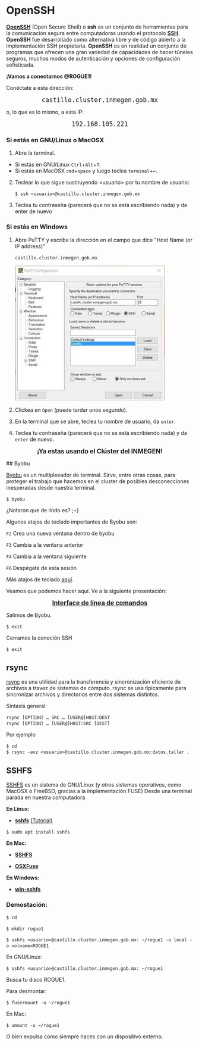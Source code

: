 # OpenSSH


[**OpenSSH**](https://www.openssh.com/) (Open Secure Shell) o **ssh** es un conjunto de herramientas para la comunicación segura entre computadoras usando el protocolo [**SSH**](https://www.ssh.com/ssh/protocol/). **OpenSSH** fue desarrollado como alternativa libre y de código abierto a la implementación SSH propietaria.
**OpenSSH** es en realidad un conjunto de programas que ofrecen una gran variedad de capacidades de hacer túneles seguros, muchos modos de autenticación y opciones de configuración sofisticada.

__¡Vamos a conectarnos @ROGUE1!__

Conéctate a esta dirección:

<p align="center"> 
<big><tt>castillo.cluster.inmegen.gob.mx</tt></big>
</p>


o, lo que es lo mismo, a esta IP:

<p align="center"> 
<big><tt>192.168.105.221</tt></big>
</p>



### Si estás en GNU/Linux o MacOSX

 
1. Abre la terminal. 
  - Si estás en GNU/Linux `Ctrl`+`Alt`+`T`. 
  - Si estás en MacOSX `cmd`+`space` y luego teclea `terminal`+`↩︎`.

2. Teclear lo que sigue sustituyendo \<usuario> por tu nombre de usuario:
	
	```
	$ ssh <usuario>@castillo.cluster.inmegen.gob.mx
	```

3. Teclea tu contraseña (parecerá que no se está escribiendo nada) y da enter de nuevo

### Si estás en Windows

1. Abre PuTTY y escribe la dirección en el campo que dice "Host Name (or IP address)"

	```
	castillo.cluster.inmegen.gob.mx
	```
	
	![PuTTY](../imagenes/putty.jpg)

2. Clickea en `Open` (puede tardar unos segundo).

3. En la terminal que se abre, teclea tu nombre de usuario, da `enter`. 

4. Teclea tu contraseña (parecerá que no se está escribiendo nada) y da `enter` de nuevo.


<p align="center">
<big><b>¡Ya estas usando el Clúster del INMEGEN!</b></big>
</p>




## Byobu

[Byobu](http://byobu.co/) es un multiplexador de terminal. Sirve, entre otras cosas, para proteger el trabajo que hacemos en el cluster de posibles desconecciones inesperadas desde nuestra terminal. 
 

```
$ byobu
```

¿Notaron que de lindo es? ;¬)

Algunos atajos de teclado importantes de Byobu son:

`F2` Crea una nueva ventana dentro de byobu

`F3` Cambia a la ventana anterior

`F4` Cambia a la ventana siguiente

`F6` Despégate de esta sesión 

Más atajos de teclado [aquí](http://byobu.co/documentation.html).


Veamos que podemos hacer aquí. Ve a la siguiente presentación:


<p align="center"> 
<big><b><a href="linea_de_comandos.md">Interface de línea de comandos</a></b></big>
</p>


Salimos de Byobu.

```
$ exit
```

Cerramos la coneción SSH

```
$ exit
```


## rsync

[rsync](https://rsync.samba.org/) es una utilidad para la transferencia y sincronización eficiente  de archivos a travez de sistemas de cómputo. rsync se usa típicamente para sincronizar archivos y directorios entre dos sistemas distintos.

Sintaxis general:

```
rsync [OPTION] … SRC … [USER@]HOST:DEST
rsync [OPTION] … [USER@]HOST:SRC [DEST]
```

Por ejemplo


```
$ cd
$ rsync -avz <usuario>@castillo.cluster.inmegen.gob.mx:datos.taller .
```


## SSHFS

[SSHFS](https://github.com/libfuse/sshfs) es un sistema de GNU/Linux (y otros sistemas operativos, como MacOSX o FreeBSD, gracias a la implementación FUSE) Desde una terminal parada en nuestra computadora

**En Linux:**

+ **[sshfs](http://fuse.sourceforge.net/sshfs.html)**  [(Tutorial)](https://www.digitalocean.com/community/tutorials/how-to-use-sshfs-to-mount-remote-file-systems-over-ssh)

```
$ sudo apt install sshfs
```

**En Mac:**

+ **[SSHFS](https://github.com/libfuse/sshfs/releases)**

+ **[OSXFuse](https://osxfuse.github.io/)**

**En Windows:**

+ **[win-sshfs](https://code.google.com/p/win-sshfs/)**


### Demostación:

```
$ cd
```

```
$ mkdir rogue1
```

```
$ sshfs <usuario>@castillo.cluster.inmegen.gob.mx: ~/rogue1 -o local -o volname=ROGUE1 
```

En GNU/Linux:

```
$ sshfs <usuario>@castillo.cluster.inmegen.gob.mx: ~/rogue1 
```


Busca tu disco ROGUE1.

Para desmontar:

```
$ fusermount -u ~/rogue1
```

En Mac:

```
$ umount -u ~/rogue1
```

O bien expulsa como siempre haces con un dispositivo externo.